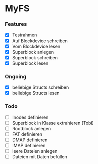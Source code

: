 # MyFS

### Features
- [x] Testrahmen
- [x] Auf Blockdevice schreiben
- [x] Vom Blockdevice lesen
- [x] Superblock anlegen
- [x] Superblock schreiben
- [x] Superblock lesen

### Ongoing
- [x] beliebige Structs schreiben
- [x] beliebige Structs lesen

### Todo
- [ ] Inodes definieren
- [ ] Superblock in Klasse extrahieren (Tobi)
- [ ] Rootblock anlegen
- [ ] FAT definieren
- [ ] DMAP definieren
- [ ] IMAP definieren
- [ ] leere Dateien anlegen
- [ ] Dateien mit Daten befüllen
